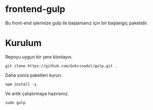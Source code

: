 # frontend-gulp
Bu front-end işlerinize gulp ile başlamanız için bir başlangıç paketidir.

# Kurulum
Repoyu uygun bir yere klonlayın.
```
git clone https://github.com/Gokcinodul/gulp.git .
```
Daha sonra paketleri kurun.
```
npm install -y
```
Ve artık çalıştırmaya hazırsınız.
```
sudo gulp
```
